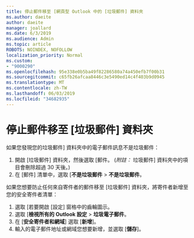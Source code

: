 ```yaml
---
title: 停止郵件移至 [網頁型 Outlook 中的 [垃圾郵件] 資料夾
ms.author: daeite
author: daeite
manager: joallard
ms.date: 6/3/2019
ms.audience: Admin
ms.topic: article
ROBOTS: NOINDEX, NOFOLLOW
localization_priority: Normal
ms.custom:
- "9000290"
ms.openlocfilehash: 95e338e0b5ba49f82286580a74a450efb7f00b31
ms.sourcegitcommit: c65fb26afcaa8446c3e5490ed14c4f403b9d0945
ms.translationtype: MT
ms.contentlocale: zh-TW
ms.lasthandoff: 06/03/2019
ms.locfileid: "34682935"
---
```

# <a name="stop-messages-from-going-to-your-junk-email-folder"></a>停止郵件移至 [垃圾郵件] 資料夾

如果您發現您的垃圾郵件] 資料夾中的電子郵件訊息不是垃圾郵件：

1. 開啟 [垃圾郵件] 資料夾，然後選取 [郵件。 (*附註：* 垃圾郵件] 資料夾中的項目會刪除超過 30 天後。)
1. 在 [郵件] 清單中，選取 [**不是垃圾郵件** > **不是垃圾郵件**。

如果您想要防止任何來自寄件者的郵件移至 [垃圾郵件] 資料夾，將寄件者新增至您的安全寄件者清單：

1. 選取 [若要開啟 [設定] 窗格中的齒輪圖示。
1. 選取 [**檢視所有的 Outlook 設定** > **垃圾電子郵件**。
1. 在 [**安全寄件者和網域**] 選取 [**新增**]。
1. 輸入的電子郵件地址或網域您想要新增，並選取 [**儲存**]。